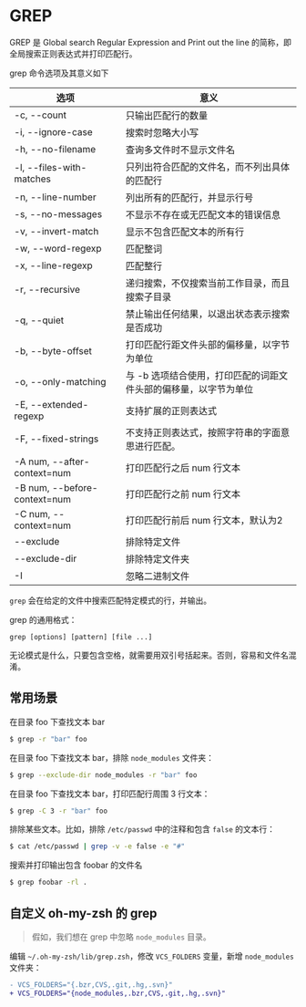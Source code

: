# GREP

GREP 是 Global search Regular Expression and Print out the line 的简称，即全局搜索正则表达式并打印匹配行。

grep 命令选项及其意义如下

| 选项                         | 意义                                                             |
|------------------------------|------------------------------------------------------------------|
| -c, --count                  | 只输出匹配行的数量                                               |
| -i, --ignore-case            | 搜索时忽略大小写                                                 |
| -h, --no-filename            | 查询多文件时不显示文件名                                         |
| -l, --files-with-matches     | 只列出符合匹配的文件名，而不列出具体的匹配行                     |
| -n, --line-number            | 列出所有的匹配行，并显示行号                                     |
| -s, --no-messages            | 不显示不存在或无匹配文本的错误信息                               |
| -v, --invert-match           | 显示不包含匹配文本的所有行                                       |
| -w, --word-regexp            | 匹配整词                                                         |
| -x, --line-regexp            | 匹配整行                                                         |
| -r, --recursive              | 递归搜索，不仅搜索当前工作目录，而且搜索子目录                   |
| -q, --quiet                 | 禁止输出任何结果，以退出状态表示搜索是否成功                     |
| -b, --byte-offset            | 打印匹配行距文件头部的偏移量，以字节为单位                       |
| -o, --only-matching          | 与 -b 选项结合使用，打印匹配的词距文件头部的偏移量，以字节为单位 |
| -E, --extended-regexp        | 支持扩展的正则表达式                                             |
| -F, --fixed-strings          | 不支持正则表达式，按照字符串的字面意思进行匹配。                 |
| -A num, --after-context=num  | 打印匹配行之后 num 行文本                                        |
| -B num, --before-context=num | 打印匹配行之前 num 行文本                                        |
| -C num, --context=num        | 打印匹配行前后 num 行文本，默认为2                               |
| --exclude                    | 排除特定文件                                                     |
| --exclude-dir                | 排除特定文件夹                                                   |
| -I                           | 忽略二进制文件                                                   |

`grep` 会在给定的文件中搜索匹配特定模式的行，并输出。

grep 的通用格式：

```
grep [options] [pattern] [file ...]
```

无论模式是什么，只要包含空格，就需要用双引号括起来。否则，容易和文件名混淆。

## 常用场景

在目录 foo 下查找文本 bar

```sh
$ grep -r "bar" foo
```

在目录 foo 下查找文本 bar，排除 `node_modules` 文件夹：

```sh
$ grep --exclude-dir node_modules -r "bar" foo
```

在目录 foo 下查找文本 bar，打印匹配行周围 3 行文本：

```sh
$ grep -C 3 -r "bar" foo
```

排除某些文本。比如，排除 `/etc/passwd` 中的注释和包含 `false` 的文本行：

```sh
$ cat /etc/passwd | grep -v -e false -e "#"
```

搜索并打印输出包含 foobar 的文件名

```sh
$ grep foobar -rl .
```

## 自定义 oh-my-zsh 的 grep

> 假如，我们想在 grep 中忽略 `node_modules` 目录。

编辑 `~/.oh-my-zsh/lib/grep.zsh`，修改 `VCS_FOLDERS` 变量，新增 `node_modules` 文件夹：

```diff
- VCS_FOLDERS="{.bzr,CVS,.git,.hg,.svn}"
+ VCS_FOLDERS="{node_modules,.bzr,CVS,.git,.hg,.svn}"
```
